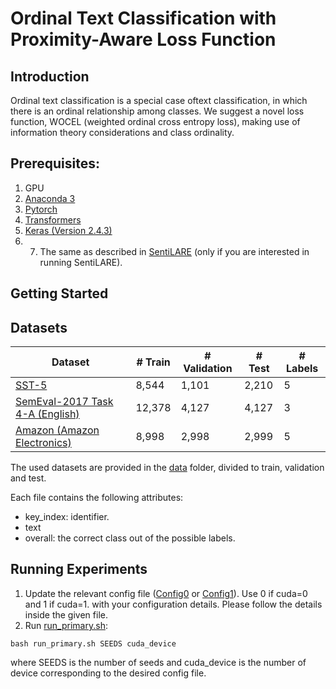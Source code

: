 # Ordinal Text Classification with Proximity-Aware Loss Function


## Introduction
Ordinal text classification is a special case oftext classification, in which there is an ordinal relationship among classes.
We suggest a novel loss function, WOCEL (weighted ordinal cross entropy loss), making use of information theory considerations and class ordinality.

## Prerequisites:  
1. GPU 
2. [Anaconda 3](https://www.anaconda.com/download/)  
3. [Pytorch](https://pytorch.org/)
4. [Transformers](https://pytorch.org/hub/huggingface_pytorch-transformers/)
5. [Keras (Version 2.4.3)](https://keras.io/)
6. 7. The same as described in [SentiLARE](https://github.com/thu-coai/SentiLARE) (only if you are interested in running SentiLARE).


## Getting Started

## Datasets

| Dataset  | # Train | # Validation | # Test | # Labels |
| ------------- | ------------- | ------------- | ------------- | ------------- |
| [SST-5](https://nlp.stanford.edu/sentiment/code.html)  | 8,544  | 1,101  |  2,210  | 5  | 
| [SemEval-2017 Task 4-A (English)](https://alt.qcri.org/semeval2017/task4/)  | 12,378  | 4,127  | 4,127  | 3  | 
| [Amazon (Amazon Electronics)](https://nijianmo.github.io/amazon/index.html)  | 8,998  | 2,998  | 2,999  | 5  | 

The used datasets are provided in the [data](./data/) folder, 
divided to train, validation and test.

Each file contains the following attributes:
* key_index: identifier.
* text
* overall: the correct class out of the possible labels.

## Running Experiments
1. Update the relevant config file ([Config0](./config0.py) or [Config1](./config1.py)). Use 0 if cuda=0 and 1 if cuda=1.
   with your configuration details. Please follow the details inside the given file.
2. Run [run_primary.sh](./run_pipeline.sh): 
```
bash run_primary.sh SEEDS cuda_device
```
where SEEDS is the number of seeds and cuda_device is the number of device corresponding to the desired config file.
 
